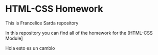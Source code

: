 # HTML-CSS Homework

This is Francelice Sarda repository

In this repository you can find all of the homework for the [HTML-CSS Module]

Hola esto es un cambio
